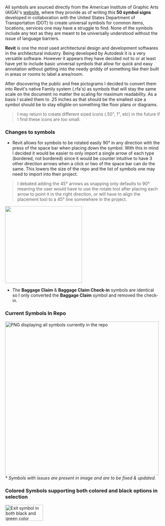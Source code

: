 All symbols are sourced directly from the American Institute of Graphic Arts (AIGA)'s [website](https://www.aiga.org/resources/symbol-signs), where they provide as of writing this **50 symbol signs** developed in collaboration with the 
United States Department of Transportation (DOT) to create universal symbols for common items, locations, services one may have a struggle to find. None of the symbols include any text as they are meant to be universally understood without the issue of language barriers. <br/>

**Revit** is one the most used architectural design and development softwares in the architectural industry. Being developed by Autodesk it is a very versatile software. However it appears they have decided not to or at least have yet to include basic universal symbols
that allow for quick and easy annotation without getting into the needy griddy of something like their built in areas or rooms to label a area/room. <br/>

After discovering the public and free pictograms I decided to convert them into Revit's native Family system (.rfa's) as symbols that will stay the same scale on the document no matter the scaling for maximum readability. As a basis I scaled them to .25 inches as that
should be the smallest size a symbol should be to stay elligble on something like floor plans or diagrams. <br/>
> I may return to create different sized icons (.50", 1", etc) in the future if I find these icons are too small.

### Changes to symbols
- Revit allows for symbols to be rotated easily 90° in any direction with the press of the space bar when placing down the symbol. With this in mind I decided it would be easier to only import a single arrow of each type (bordered, not bordered) since it would be
counter intuitive to have 3 other direction arrows when a click or two of the space bar can do the same. This lowers the size of the repo and the list of symbols one may need to import into their project. <br/>
> I debated adding the 45° arrows as snapping only defaults to 90° meaning the user would have to use the rotate tool after placing each arrow to point it in the right direction, or will have to align the placement tool to a 45° line somewhere in the project.

<img src="https://github.com/user-attachments/assets/099b6fae-4e9c-469f-8292-bf88250475f3" width="250" height="250"/><br/>

- The **Baggage Claim** & **Baggage Claim Check-in** symbols are identical so I only converted the **Baggage Claim** symbol and removed the check-in.


### Current Symbols In Repo
<img width="auto" height="500" alt="PNG displaying all symbols currently in the repo" src="https://github.com/user-attachments/assets/5430c5a7-6a7c-426b-aa43-7864d4b2696d" /><br/>
_* Symbols with issues are present in image and are to be fixed & updated._
<br/>

### Colored Symbols supporting both colored and black options in selection
<img width="123" height="52" alt="Exit symbol in both black and green color" src="https://github.com/user-attachments/assets/be80835e-f720-4f5a-942a-aee3e7a00ff7" />
